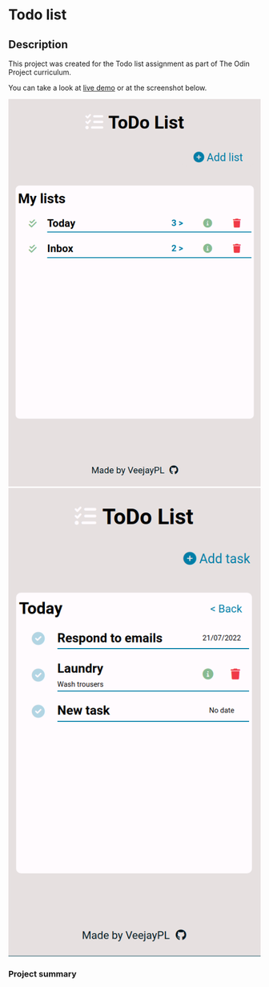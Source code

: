 # Todo list

## Description

This project was created for the Todo list assignment as part of The Odin Project curriculum.

You can take a look at [live demo](https://veejaypl.github.io/todo-list/) or at the screenshot below.

![ToDo List home view](https://github.com/VeejayPL/todo-list/blob/main/dist/images/mainscreenshot.png)![ToDo List tasks view](https://github.com/VeejayPL/todo-list/blob/main/dist/images/taskscreenshot.png)

### Project summary
